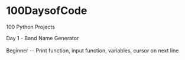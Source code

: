 # 100DaysofCode
100 Python Projects

Day 1 - Band Name Generator <BR></BR>
  Beginner -- Print function, input function, variables, cursor on next line
  
